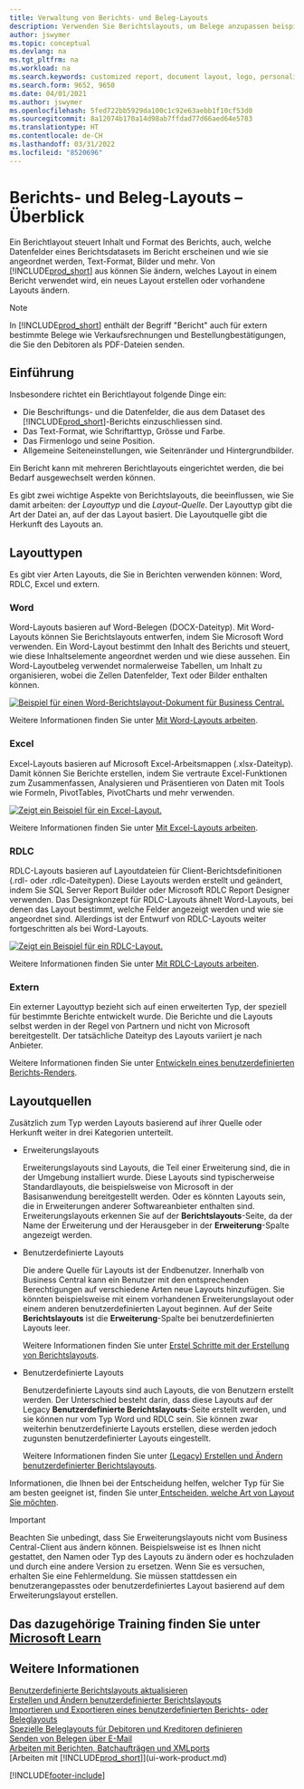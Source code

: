 ```yaml
---
title: Verwaltung von Berichts- und Beleg-Layouts
description: Verwenden Sie Berichtslayouts, um Belege anzupassen beispielsweise um die gewünschten Schriftart, das Logo oder die Seiteneinstellungen von PDF-Dateien zu personalisieren, die Sie den Debitoren senden.
author: jswymer
ms.topic: conceptual
ms.devlang: na
ms.tgt_pltfrm: na
ms.workload: na
ms.search.keywords: customized report, document layout, logo, personalize
ms.search.form: 9652, 9650
ms.date: 04/01/2021
ms.author: jswymer
ms.openlocfilehash: 5fed722bb5929da100c1c92e63aebb1f10cf53d0
ms.sourcegitcommit: 8a12074b170a14d98ab7ffdad77d66aed64e5783
ms.translationtype: HT
ms.contentlocale: de-CH
ms.lasthandoff: 03/31/2022
ms.locfileid: "8520696"
---
```

# <a name="report-and-document-layouts-overview"></a>Berichts- und Beleg-Layouts – Überblick

Ein Berichtlayout steuert Inhalt und Format des Berichts, auch, welche Datenfelder eines Berichtsdatasets im Bericht erscheinen und wie sie angeordnet werden, Text-Format, Bilder und mehr. Von [!INCLUDE[prod_short](includes/prod_short.md)] aus können Sie ändern, welches Layout in einem Bericht verwendet wird, ein neues Layout erstellen oder vorhandene Layouts ändern.

> [!NOTE]  
> In [!INCLUDE[prod_short](includes/prod_short.md)] enthält der Begriff "Bericht" auch für extern bestimmte Belege wie Verkaufsrechnungen und Bestellungbestätigungen, die Sie den Debitoren als PDF-Dateien senden.

## <a name="introduction"></a>Einführung

Insbesondere richtet ein Berichtlayout folgende Dinge ein:

* Die Beschriftungs- und die Datenfelder, die aus dem Dataset des [!INCLUDE[prod_short](includes/prod_short.md)]-Berichts einzuschliessen sind.
* Das Text-Format, wie Schriftarttyp, Grösse und Farbe.
* Das Firmenlogo und seine Position.
* Allgemeine Seiteneinstellungen, wie Seitenränder und Hintergrundbilder.

Ein Bericht kann mit mehreren Berichtlayouts eingerichtet werden, die bei Bedarf ausgewechselt werden können. 

<!--You can use one of the built-in report layouts or you can create custom report layouts and assign them to your reports as needed. For more information, see [Create a Custom Report or Document Layout](ui-how-create-custom-report-layout.md).-->

Es gibt zwei wichtige Aspekte von Berichtslayouts, die beeinflussen, wie Sie damit arbeiten: der *Layouttyp* und die *Layout-Quelle*. Der Layouttyp gibt die Art der Datei an, auf der das Layout basiert. Die Layoutquelle gibt die Herkunft des Layouts an.

## <a name="layout-types"></a>Layouttypen

Es gibt vier Arten Layouts, die Sie in Berichten verwenden können: Word, RDLC, Excel und extern.

### <a name="word"></a>Word

Word-Layouts basieren auf Word-Belegen (DOCX-Dateityp). Mit Word-Layouts können Sie Berichtslayouts entwerfen, indem Sie Microsoft Word verwenden. Ein Word-Layout bestimmt den Inhalt des Berichts und steuert, wie diese Inhaltselemente angeordnet werden und wie diese aussehen. Ein Word-Layoutbeleg verwendet normalerweise Tabellen, um Inhalt zu organisieren, wobei die Zellen Datenfelder, Text oder Bilder enthalten können.

[![Beispiel für einen Word-Berichtslayout-Dokument für Business Central.](media/word-layout-overview.png)](media/word-layout-overview.png#lightbox) 

<!--![Example of a word report layout document for Business Central.](media/nav_wordreportlayout_edit_in_word_example.png) -->

Weitere Informationen finden Sie unter [Mit Word-Layouts arbeiten](ui-how-add-fields-word-report-layout.md).

### <a name="excel"></a>Excel

Excel-Layouts basieren auf Microsoft Excel-Arbeitsmappen (.xlsx-Dateityp). Damit können Sie Berichte erstellen, indem Sie vertraute Excel-Funktionen zum Zusammenfassen, Analysieren und Präsentieren von Daten mit Tools wie Formeln, PivotTables, PivotCharts und mehr verwenden.

[![Zeigt ein Beispiel für ein Excel-Layout.](media/excel-layout-2.png)](media/excel-layout-2.png#lightbox)

Weitere Informationen finden Sie unter [Mit Excel-Layouts arbeiten](ui-excel-report-layouts.md).

### <a name="rdlc"></a>RDLC

RDLC-Layouts basieren auf Layoutdateien für Client-Berichtsdefinitionen (.rdl- oder .rdlc-Dateitypen). Diese Layouts werden erstellt und geändert, indem Sie SQL Server Report Builder oder Microsoft RDLC Report Designer verwenden. Das Designkonzept für RDLC-Layouts ähnelt Word-Layouts, bei denen das Layout bestimmt, welche Felder angezeigt werden und wie sie angeordnet sind. Allerdings ist der Entwurf von RDLC-Layouts weiter fortgeschritten als bei Word-Layouts.

[![Zeigt ein Beispiel für ein RDLC-Layout.](media/rdlc-layout-overview.png)](media/rdlc-layout-overview.png#lightbox)

Weitere Informationen finden Sie unter [Mit RDLC-Layouts arbeiten](ui-rdlc-report-layouts.md).

### <a name="external"></a>Extern

Ein externer Layouttyp bezieht sich auf einen erweiterten Typ, der speziell für bestimmte Berichte entwickelt wurde. Die Berichte und die Layouts selbst werden in der Regel von Partnern und nicht von Microsoft bereitgestellt. Der tatsächliche Dateityp des Layouts variiert je nach Anbieter.

Weitere Informationen finden Sie unter [Entwickeln eines benutzerdefinierten Berichts-Renders](/dynamics365/business-central/dev-itpro/developer/devenv-report-custom-render).

## <a name="layout-sources"></a>Layoutquellen

Zusätzlich zum Typ werden Layouts basierend auf ihrer Quelle oder Herkunft weiter in drei Kategorien unterteilt.

* Erweiterungslayouts

   Erweiterungslayouts sind Layouts, die Teil einer Erweiterung sind, die in der Umgebung installiert wurde. Diese Layouts sind typischerweise Standardlayouts, die beispielsweise von Microsoft in der Basisanwendung bereitgestellt werden. Oder es könnten Layouts sein, die in Erweiterungen anderer Softwareanbieter enthalten sind. Erweiterungslayouts erkennen Sie auf der **Berichtslayouts**-Seite, da der Name der Erweiterung und der Herausgeber in der **Erweiterung**-Spalte angezeigt werden.

* Benutzerdefinierte Layouts

   Die andere Quelle für Layouts ist der Endbenutzer. Innerhalb von Business Central kann ein Benutzer mit den entsprechenden Berechtigungen auf verschiedene Arten neue Layouts hinzufügen. Sie könnten beispielsweise mit einem vorhandenen Erweiterungslayout oder einem anderen benutzerdefinierten Layout beginnen. Auf der Seite **Berichtslayouts** ist die **Erweiterung**-Spalte bei benutzerdefinierten Layouts leer.

   Weitere Informationen finden Sie unter [Erstel Schritte mit der Erstellung von Berichtslayouts](ui-get-started-layouts.md).

* Benutzerdefinierte Layouts

  Benutzerdefinierte Layouts sind auch Layouts, die von Benutzern erstellt werden. Der Unterschied besteht darin, dass diese Layouts auf der Legacy **Benutzerdefinierte Berichtslayouts**-Seite erstellt werden, und sie können nur vom Typ Word und RDLC sein. Sie können zwar weiterhin benutzerdefinierte Layouts erstellen, diese werden jedoch zugunsten benutzerdefinierter Layouts eingestellt.

  Weitere Informationen finden Sie unter [(Legacy) Erstellen und Ändern benutzerdefinierter Berichtslayouts](ui-how-create-custom-report-layout.md).

Informationen, die Ihnen bei der Entscheidung helfen, welcher Typ für Sie am besten geeignet ist, finden Sie unter[ Entscheiden, welche Art von Layout Sie möchten](ui-get-started-layouts.md#decide).

> [!IMPORTANT]
> Beachten Sie unbedingt, dass Sie Erweiterungslayouts nicht vom Business Central-Client aus ändern können. Beispielsweise ist es Ihnen nicht gestattet, den Namen oder Typ des Layouts zu ändern oder es hochzuladen und durch eine andere Version zu ersetzen. Wenn Sie es versuchen, erhalten Sie eine Fehlermeldung. Sie müssen stattdessen ein benutzerangepasstes oder benutzerdefiniertes Layout basierend auf dem Erweiterungslayout erstellen.

<!--
### Built-in and custom report layouts



[!INCLUDE[prod_short](includes/prod_short.md)] includes several built-in layouts. Built-in layouts are predefined layouts that are designed for specific reports. [!INCLUDE[prod_short](includes/prod_short.md)] reports will have a built-in layout as either an RDLC report layout, Word report layout, or in some cases both. You can’t modify a built-in report layout from [!INCLUDE[prod_short](includes/prod_short.md)] but you use them as a starting point for building your own custom report layouts.

Custom layouts are report layouts that you design to change the appearance of a report. You typically create a custom layout based on a built-in layout, but you can create them from scratch or from a copy of an existing custom layout. Custom layouts enable you to have multiple layouts for the same report, which you switch among as needed. For example, you can have different layouts for each [!INCLUDE[prod_short](includes/prod_short.md)] company, or you can have different layouts for the same company for specific occasions or events, like a special campaign or holiday season.


Deciding on whether to use a Word, Excel, or RDLC layout type will depend on how you want the generated report to look and your knowledge of tools for creating the layouts, like Word, Excel, and SQL Server Report Builder.

* The general design concepts for Word and RDLC layouts are similar. However each type has certain design features that affect how the generated report appears in [!INCLUDE[prod_short](includes/prod_short.md)]. This means that the same report might look different when using the Word report layout compared to the RDLC report layout.

* The process for setting up Word, Excel, and RDLC report layouts on reports is the same. The main difference is in the way you modify the layouts. Word and especially Excel layouts are typically easier to create and modify than RDLC report layouts because you use Word and Excel. RDLC report layouts are modified by using SQL Server Report builder, which targets more advanced users.

* Not all reports and document have a dataset that is optimized for use with an Excel layout. For example, aggregations and complex calculations work best with RDLC or Word layouts. The same is true for documents.

For information about how to switch the layout currently used on a report, see [Set the Layout Used by a Report](ui-set-report-layout.md).

-->



## <a name="see-related-training-at-microsoft-learn"></a>Das dazugehörige Training finden Sie unter [Microsoft Learn](/learn/modules/change-documents-dynamics-365-business-central/index)

## <a name="see-also"></a>Weitere Informationen

[Benutzerdefinierte Berichtslayouts aktualisieren](ui-update-report-layouts.md)  
[Erstellen und Ändern benutzerdefinierter Berichtslayouts](ui-how-create-custom-report-layout.md)  
[Importieren und Exportieren eines benutzerdefinierten Berichts- oder Beleglayouts](ui-how-import-and-export-report-layout.md)  
[Spezielle Beleglayouts für Debitoren und Kreditoren definieren](ui-define-customer-vendor-document-layouts.md)  
[Senden von Belegen über E-Mail](ui-how-send-documents-email.md)  
[Arbeiten mit Berichten, Batchaufträgen und XMLports](ui-work-report.md)  
[Arbeiten mit [!INCLUDE[prod_short](includes/prod_short.md)]](ui-work-product.md)  


[!INCLUDE[footer-include](includes/footer-banner.md)]